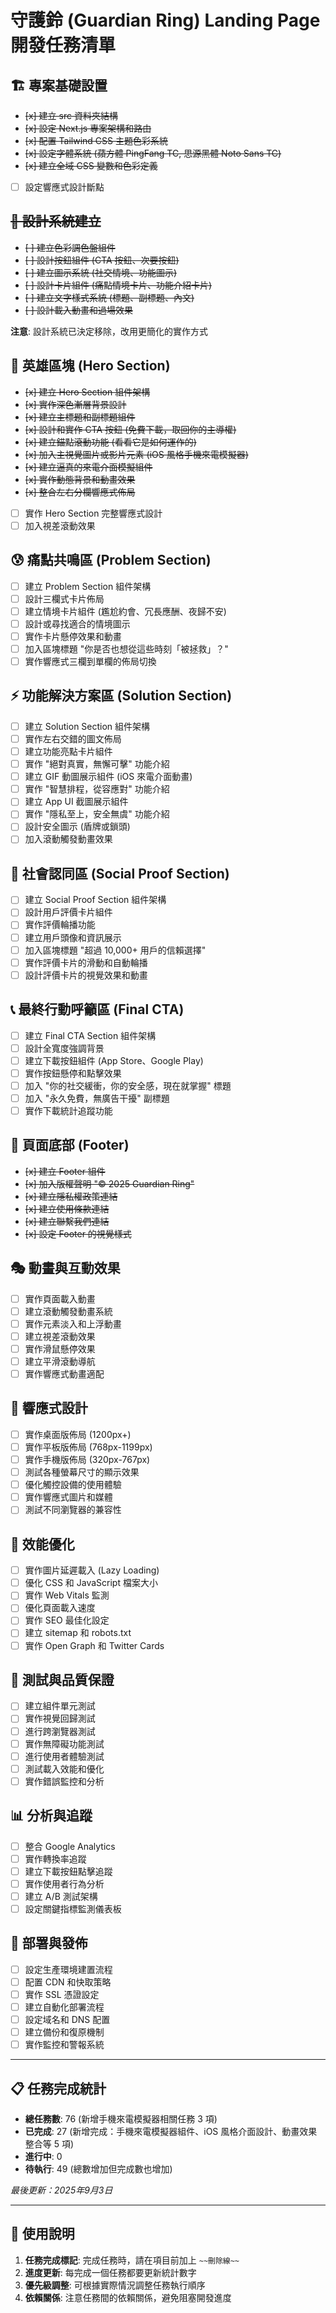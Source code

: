 <!--
檔案名稱：todo.md
建立日期：2025-09-03
描述：守護鈴 (Guardian Ring) Landing Page 開發任務清單
功能：將專案需求拆解為可執行的子功能任務，方便追蹤開發進度
版本：1.0
作者：Guardian Ring 開發團隊
更新紀錄：
  - 2025-09-03: 初版建立，包含完整的開發任務分解
注意事項：
  - 完成任務時請在項目前加上 ~~刪除線~~
  - 每個任務完成後需更新此文件
  - 任務順序建議按重要性和依賴關係執行
  - 可根據實際開發情況調整任務優先級
-->

# 守護鈴 (Guardian Ring) Landing Page 開發任務清單

## 🏗️ 專案基礎設置

- ~~[x] 建立 src 資料夾結構~~
- ~~[x] 設定 Next.js 專案架構和路由~~
- ~~[x] 配置 Tailwind CSS 主題色彩系統~~
- ~~[x] 設定字體系統 (蘋方體 PingFang TC, 思源黑體 Noto Sans TC)~~
- ~~[x] 建立全域 CSS 變數和色彩定義~~
- [ ] 設定響應式設計斷點

## ~~🎨 設計系統建立~~

- ~~[ ] 建立色彩調色盤組件~~
- ~~[ ] 設計按鈕組件 (CTA 按鈕、次要按鈕)~~
- ~~[ ] 建立圖示系統 (社交情境、功能圖示)~~
- ~~[ ] 設計卡片組件 (痛點情境卡片、功能介紹卡片)~~
- ~~[ ] 建立文字樣式系統 (標題、副標題、內文)~~
- ~~[ ] 設計載入動畫和過場效果~~

**注意**: 設計系統已決定移除，改用更簡化的實作方式

## 📱 英雄區塊 (Hero Section)

- ~~[x] 建立 Hero Section 組件架構~~
- ~~[x] 實作深色漸層背景設計~~
- ~~[x] 建立主標題和副標題組件~~
- ~~[x] 設計和實作 CTA 按鈕 (免費下載，取回你的主導權)~~
- ~~[x] 建立錨點滾動功能 (看看它是如何運作的)~~
- ~~[x] 加入主視覺圖片或影片元素 (iOS 風格手機來電模擬器)~~
- ~~[x] 建立逼真的來電介面模擬組件~~
- ~~[x] 實作動態背景和動畫效果~~
- ~~[x] 整合左右分欄響應式佈局~~
- [ ] 實作 Hero Section 完整響應式設計
- [ ] 加入視差滾動效果

## 😰 痛點共鳴區 (Problem Section)

- [ ] 建立 Problem Section 組件架構
- [ ] 設計三欄式卡片佈局
- [ ] 建立情境卡片組件 (尷尬約會、冗長應酬、夜歸不安)
- [ ] 設計或尋找適合的情境圖示
- [ ] 實作卡片懸停效果和動畫
- [ ] 加入區塊標題 "你是否也想從這些時刻「被拯救」？"
- [ ] 實作響應式三欄到單欄的佈局切換

## ⚡ 功能解決方案區 (Solution Section)

- [ ] 建立 Solution Section 組件架構
- [ ] 實作左右交錯的圖文佈局
- [ ] 建立功能亮點卡片組件
- [ ] 實作 "絕對真實，無懈可擊" 功能介紹
- [ ] 建立 GIF 動圖展示組件 (iOS 來電介面動畫)
- [ ] 實作 "智慧排程，從容應對" 功能介紹
- [ ] 建立 App UI 截圖展示組件
- [ ] 實作 "隱私至上，安全無虞" 功能介紹
- [ ] 設計安全圖示 (盾牌或鎖頭)
- [ ] 加入滾動觸發動畫效果

## 👥 社會認同區 (Social Proof Section)

- [ ] 建立 Social Proof Section 組件架構
- [ ] 設計用戶評價卡片組件
- [ ] 實作評價輪播功能
- [ ] 建立用戶頭像和資訊展示
- [ ] 加入區塊標題 "超過 10,000+ 用戶的信賴選擇"
- [ ] 實作評價卡片的滑動和自動輪播
- [ ] 設計評價卡片的視覺效果和動畫

## 📞 最終行動呼籲區 (Final CTA)

- [ ] 建立 Final CTA Section 組件架構
- [ ] 設計全寬度強調背景
- [ ] 建立下載按鈕組件 (App Store、Google Play)
- [ ] 實作按鈕懸停和點擊效果
- [ ] 加入 "你的社交緩衝，你的安全感，現在就掌握" 標題
- [ ] 加入 "永久免費，無廣告干擾" 副標題
- [ ] 實作下載統計追蹤功能

## 🦶 頁面底部 (Footer)

- ~~[x] 建立 Footer 組件~~
- ~~[x] 加入版權聲明 "© 2025 Guardian Ring"~~
- ~~[x] 建立隱私權政策連結~~
- ~~[x] 建立使用條款連結~~
- ~~[x] 建立聯繫我們連結~~
- ~~[x] 設定 Footer 的視覺樣式~~

## 🎭 動畫與互動效果

- [ ] 實作頁面載入動畫
- [ ] 建立滾動觸發動畫系統
- [ ] 實作元素淡入和上浮動畫
- [ ] 建立視差滾動效果
- [ ] 實作滑鼠懸停效果
- [ ] 建立平滑滾動導航
- [ ] 實作響應式動畫適配

## 📱 響應式設計

- [ ] 實作桌面版佈局 (1200px+)
- [ ] 實作平板版佈局 (768px-1199px)
- [ ] 實作手機版佈局 (320px-767px)
- [ ] 測試各種螢幕尺寸的顯示效果
- [ ] 優化觸控設備的使用體驗
- [ ] 實作響應式圖片和媒體
- [ ] 測試不同瀏覽器的兼容性

## 🔧 效能優化

- [ ] 實作圖片延遲載入 (Lazy Loading)
- [ ] 優化 CSS 和 JavaScript 檔案大小
- [ ] 實作 Web Vitals 監測
- [ ] 優化頁面載入速度
- [ ] 實作 SEO 最佳化設定
- [ ] 建立 sitemap 和 robots.txt
- [ ] 實作 Open Graph 和 Twitter Cards

## 🧪 測試與品質保證

- [ ] 建立組件單元測試
- [ ] 實作視覺回歸測試
- [ ] 進行跨瀏覽器測試
- [ ] 實作無障礙功能測試
- [ ] 進行使用者體驗測試
- [ ] 測試載入效能和優化
- [ ] 實作錯誤監控和分析

## 📊 分析與追蹤

- [ ] 整合 Google Analytics
- [ ] 實作轉換率追蹤
- [ ] 建立下載按鈕點擊追蹤
- [ ] 實作使用者行為分析
- [ ] 建立 A/B 測試架構
- [ ] 設定關鍵指標監測儀表板

## 🚀 部署與發佈

- [ ] 設定生產環境建置流程
- [ ] 配置 CDN 和快取策略
- [ ] 實作 SSL 憑證設定
- [ ] 建立自動化部署流程
- [ ] 設定域名和 DNS 配置
- [ ] 建立備份和復原機制
- [ ] 實作監控和警報系統

---

## 📋 任務完成統計

- **總任務數**: 76 (新增手機來電模擬器相關任務 3 項)
- **已完成**: 27 (新增完成：手機來電模擬器組件、iOS 風格介面設計、動畫效果整合等 5 項)
- **進行中**: 0
- **待執行**: 49 (總數增加但完成數也增加)

*最後更新：2025年9月3日*

---

## 📝 使用說明

1. **任務完成標記**: 完成任務時，請在項目前加上 `~~刪除線~~`
2. **進度更新**: 每完成一個任務都要更新統計數字
3. **優先級調整**: 可根據實際情況調整任務執行順序
4. **依賴關係**: 注意任務間的依賴關係，避免阻塞開發進度